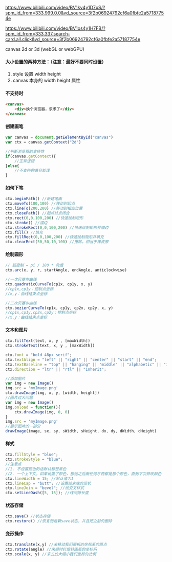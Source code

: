 <https://www.bilibili.com/video/BV1kv4y1D7uS/?spm_id_from=333.999.0.0&vd_source=3f2b06924792cf6a0fbfe2a57187754e>

<https://www.bilibili.com/video/BV1os4y1H7FB/?spm_id_from=333.337.search-card.all.click&vd_source=3f2b06924792cf6a0fbfe2a57187754e>

canvas 2d or 3d (webGL or webGPU)

#### 大小设置的两种方法：（注意：最好不要同时设置）

1.  style 设置 width height
2.  canvas 本身的 width height 属性

#### 不支持时

```html
<canvas>
	<div>换个浏览器，求求了</div>
</canvas>
```

#### 创建画笔

```javascript
var canvas = document.getEelementById("canvas")
var ctx = canvas.getContext("2d")

//判断浏览器的支持性
if(canvas.getContext){
	//正常逻辑
}else{
	//不支持的兼容处理
}
```

#### 如何下笔

```javascript
ctx.beginPath() //新建笔画
ctx.moveTo(100,100) //移动到起点
ctx.lineTo(200,200) //移动到相应位置
ctx.closePath() //起点终点闭合
ctx.rect(0,0,100,200) //快速绘制矩形
ctx.stroke() //描边
ctx.strokeRect(0,0,100,200) //快速绘制矩形并描边
ctx.fill() //填充
ctx.fillRect(0,0,100,200) //快速绘制矩形并填充
ctx.clearRect(50,50,10,100) //擦除，相当于橡皮擦
```

#### 绘制圆形

```javascript
// 弧度制 = pi / 180 * 角度
ctx.arc(x, y, r, startAngle, endAngle, anticlockwise)

//一次贝塞尔曲线
ctx.quadraticCurveTo(cp1x, cp1y, x, y)
//cp1x,cp1y：控制点坐标
//x,y：曲线结束点坐标

//二次贝塞尔曲线
ctx.bezierCurveTo(cp1x, cp1y, cp2x, cp2y, x, y)
//cp1x,cp1y,cp2x,cp2y：控制点坐标
//x,y：曲线结束点坐标
```

#### 文本和图片

```javascript
ctx.fillText(text, x, y , [maxWidth])
ctx.strokeText(text, x, y , [maxWidth])

ctx.font = "bold 48px serif";
ctx.textAlign = "left" || "right" || "center" || "start" || "end";
ctx.textBaseline = "top" || "hanging" || "middle" || "alphabetic" || "ideographic" || "bottom";
ctx.direction = "ltr" || "rtl" || "inherit";

//添加图片
var img = new Image()
img.src = 'myImage.png'
ctx.drawImage(img, x, y, [width, height])
//图片过大问题
var img = new Image()
img.onload = function(){
	ctx.drawImage(img, 0, 0)
}
img.src = 'myImage.png'
//展示图片的一部分
drawImage(image, sx, sy, sWidth, sHeight, dx, dy, dWidth, dHeight)
```

#### 样式

```javascript
ctx.fillStyle = "blue";
ctx.strokeStyle = "blue";
//注意点
//1. 不设置颜色的话默认都是黑色
//2. 一个上下文，如果设置了颜色，那他之后画任何东西都是那个颜色，直到下次修改颜色
ctx.lineWidth = 15; //默认值为1
ctx.lineCap = "butt"; //设置线末端的现状
ctx.lineJoin = "bevel"; //线交叉样式
ctx.setLineDash([5, 15]); //线间隙长度
```

#### 状态存储

```javascript
ctx.save() //状态存储
ctx.restore() //恢复到最新save状态，并且把之前的删除
```

#### 变形操作

```javascript
ctx.translate(x,y) //来移动我们画板的坐标系的原点
ctx.rotate(angle) //来顺时针旋转画板的坐标系
ctx.scale(x, y) //来去放大缩小我们坐标的比例
```

